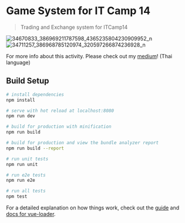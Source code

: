 # Game System for IT Camp 14

> Trading and Exchange system for ITCamp14

![34670833_386969211787598_4365235804230909952_n](https://user-images.githubusercontent.com/20513364/119539512-759f3e00-bdb6-11eb-83a2-edd89858e733.jpg)
![34711257_386968785120974_320597266874236928_n](https://user-images.githubusercontent.com/20513364/119540438-a633a780-bdb7-11eb-80a9-83ef1f7129af.jpg)


For more info about this activity. Please check out my [medium](https://medium.com/itforge-eros/ว่าด้วยเรื่องระบบ-all-camp-it-camp-14-5d3494d2c4b4)! (Thai language)

## Build Setup

``` bash
# install dependencies
npm install

# serve with hot reload at localhost:8080
npm run dev

# build for production with minification
npm run build

# build for production and view the bundle analyzer report
npm run build --report

# run unit tests
npm run unit

# run e2e tests
npm run e2e

# run all tests
npm test
```

For a detailed explanation on how things work, check out the [guide](http://vuejs-templates.github.io/webpack/) and [docs for vue-loader](http://vuejs.github.io/vue-loader).
